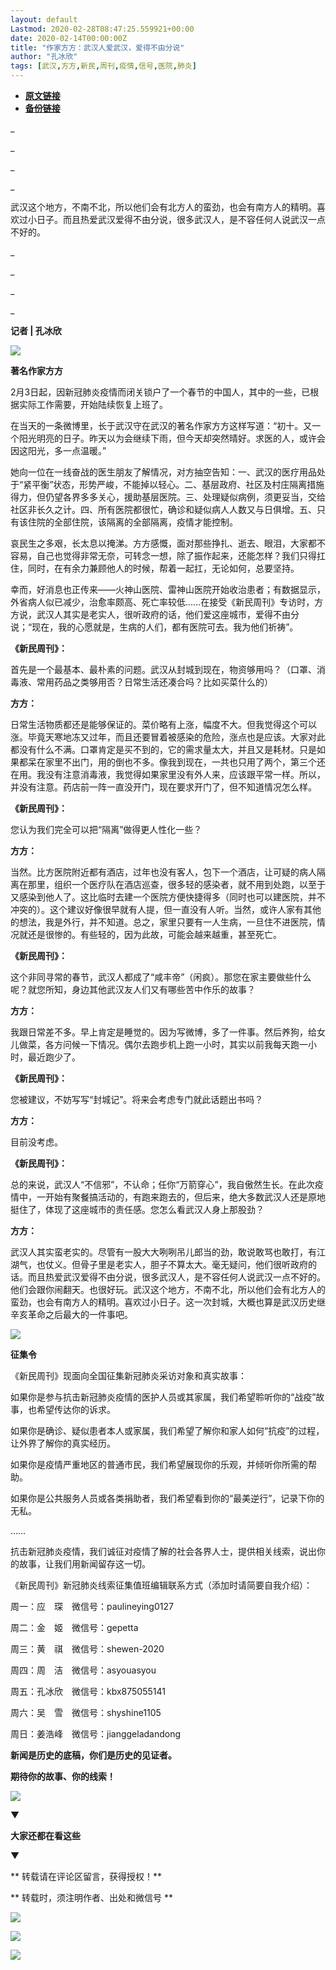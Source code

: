 ```yaml
---
layout: default
Lastmod: 2020-02-28T08:47:25.559921+00:00
date: 2020-02-14T00:00:00Z
title: "作家方方：武汉人爱武汉，爱得不由分说"
author: "孔冰欣"
tags: [武汉,方方,新民,周刊,疫情,信号,医院,肺炎]
---
```


* [**原文链接**](http://mp.weixin.qq.com/s?__biz=MTUzMDQzNjMwMQ==&mid=2652825181&idx=2&sn=7d8a6b31a33b3b68e81efcf5dbe98dfb&chksm=68ed2bff5f9aa2e9cad69b4454dfc8ec15a9a8b3fea340d7eaf3d0a837db2983a1de32cd1aba#rd)
* [**备份链接**](http://archive.is/4AUPF)


\_

\_

\_

\_

武汉这个地方，不南不北，所以他们会有北方人的蛮劲，也会有南方人的精明。喜欢过小日子。而且热爱武汉爱得不由分说，很多武汉人，是不容任何人说武汉一点不好的。

\_

\_

\_

\_

**记者 | 孔冰欣**

![](/images/post/076dc1ad9cf71385a3ebad4c5bc41271.jpg)  

**著名作家方方**

2月3日起，因新冠肺炎疫情而闭关锁户了一个春节的中国人，其中的一些，已根据实际工作需要，开始陆续恢复上班了。

在当天的一条微博里，长于武汉守在武汉的著名作家方方这样写道：“初十。又一个阳光明亮的日子。昨天以为会继续下雨，但今天却突然晴好。求医的人，或许会因这阳光，多一点温暖。”

她向一位在一线奋战的医生朋友了解情况，对方抽空告知：一、武汉的医疗用品处于“紧平衡”状态，形势严峻，不能掉以轻心。二、基层政府、社区及村庄隔离措施得力，但仍望各界多多关心，援助基层医院。三、处理疑似病例，须更妥当，交给社区非长久之计。四、所有医院都很忙，确诊和疑似病人人数又与日俱增。五、只有该住院的全部住院，该隔离的全部隔离，疫情才能控制。

哀民生之多艰，长太息以掩涕。方方感慨，面对那些挣扎、逝去、眼泪，大家都不容易，自己也觉得非常无奈，可转念一想，除了振作起来，还能怎样？我们只得扛住，同时，在有余力兼顾他人的时候，帮着一起扛，无论如何，总要坚持。

幸而，好消息也正传来——火神山医院、雷神山医院开始收治患者；有数据显示，外省病人似已减少，治愈率颇高、死亡率较低……在接受《新民周刊》专访时，方方说，武汉人其实是老实人，很听政府的话，他们爱这座城市，爱得不由分说；“现在，我的心愿就是，生病的人们，都有医院可去。我为他们祈祷”。

  

**《新民周刊》：**

首先是一个最基本、最朴素的问题。武汉从封城到现在，物资够用吗？（口罩、消毒液、常用药品之类够用否？日常生活还凑合吗？比如买菜什么的）

**方方：**

日常生活物质都还是能够保证的。菜价略有上涨，幅度不大。但我觉得这个可以涨。毕竟天寒地冻又过年，而且还要冒着被感染的危险，涨点也是应该。大家对此都没有什么不满。口罩肯定是买不到的，它的需求量太大，并且又是耗材。只是如果都呆在家里不出门，用的倒也不多。像我到现在，一共也只用了两个，第三个还在用。我没有注意消毒液，我觉得如果家里没有外人来，应该跟平常一样。所以，并没有注意。药店前一阵一直没开门，现在要求开门了，但不知道情况怎么样。  

  

**《新民周刊》：**

您认为我们完全可以把“隔离”做得更人性化一些？

****方方：****

当然。比方医院附近都有酒店，过年也没有客人，包下一个酒店，让可疑的病人隔离在那里，组织一个医疗队在酒店巡查，很多轻的感染者，就不用到处跑，以至于又感染到他人了。这比临时去建一个医院方便快捷得多（同时也可以建医院，并不冲突的）。这个建议好像很早就有人提，但一直没有人听。当然，或许人家有其他的想法，我是外行，并不知道。总之，家里只要有一人生病，一旦住不进医院，情况就还是很惨的。有些轻的，因为此故，可能会越来越重，甚至死亡。

  

**《新民周刊》：**

这个非同寻常的春节，武汉人都成了“咸丰帝”（闲疯）。那您在家主要做些什么呢？就您所知，身边其他武汉友人们又有哪些苦中作乐的故事？

******方方：******

我跟日常差不多。早上肯定是睡觉的。因为写微博，多了一件事。然后养狗，给女儿做菜，各方问候一下情况。偶尔去跑步机上跑一小时，其实以前我每天跑一小时，最近跑少了。  

  

**《新民周刊》：**

您被建议，不妨写写“封城记”。将来会考虑专门就此话题出书吗？

********方方：********

目前没考虑。  

**《新民周刊》：**

总的来说，武汉人“不信邪”，不认命；任你“万箭穿心”，我自傲然生长。在此次疫情中，一开始有聚餐搞活动的，有跑来跑去的，但后来，绝大多数武汉人还是原地挺住了，体现了这座城市的责任感。您怎么看武汉人身上那股劲？

**方方：**

武汉人其实蛮老实的。尽管有一股大大咧咧吊儿郎当的劲，敢说敢骂也敢打，有江湖气，也仗义。但骨子里是老实人，胆子不算太大。毫无疑问，他们很听政府的话。而且热爱武汉爱得不由分说，很多武汉人，是不容任何人说武汉一点不好的。他们会跟你闹翻天。也很好玩。武汉这个地方，不南不北，所以他们会有北方人的蛮劲，也会有南方人的精明。喜欢过小日子。这一次封城，大概也算是武汉历史继辛亥革命之后最大的一件事吧。

  
  

![](/images/post/3397bbdf9853726ded83d37bf6ea4d7e.jpg)

**征集令**

《新民周刊》现面向全国征集新冠肺炎采访对象和真实故事：

如果你是参与抗击新冠肺炎疫情的医护人员或其家属，我们希望聆听你的“战疫”故事，也希望传达你的诉求。

如果你是确诊、疑似患者本人或家属，我们希望了解你和家人如何“抗疫”的过程，让外界了解你的真实经历。

如果你是疫情严重地区的普通市民，我们希望展现你的乐观，并倾听你所需的帮助。

如果你是公共服务人员或各类捐助者，我们希望看到你的“最美逆行”，记录下你的无私。

……

抗击新冠肺炎疫情，我们诚征对疫情了解的社会各界人士，提供相关线索，说出你的故事，让我们用新闻留存这一切。

《新民周刊》新冠肺炎线索征集值班编辑联系方式（添加时请简要自我介绍）：

周一：应　琛　微信号：paulineying0127

周二：金　姬　微信号：gepetta

周三：黄　祺　微信号：shewen-2020

周四：周　洁　微信号：asyouasyou

周五：孔冰欣　微信号：kbx875055141

周六：吴　雪　微信号：shyshine1105

周日：姜浩峰　微信号：jianggeladandong

**新闻是历史的底稿，你们是历史的见证者。**

**期待你的故事、你的线索！**

![](/images/post/1f5d8391583e261a286fb4c68551cf83.jpg)

▼

**大家还都在看这些**

▼

** 转载请在评论区留言，获得授权！**  

** 转载时，须注明作者、出处和微信号 **

![](/images/post/e4abdcb7132c3063ea35c44b5f1876e2.jpg)

![](/images/post/77b42fffbcbbb93eb46673fbd5f23a0e.jpg)

![](/images/post/74a97fb428231c61d890d6c1545ac865.jpg)

